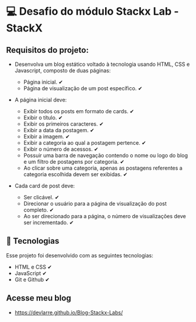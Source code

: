 # 💻 Desafio do módulo Stackx Lab - StackX

## Requisitos do projeto:
- Desenvolva um blog estático voltado à tecnologia usando HTML, CSS e Javascript, composto de duas páginas:
  - Página inicial. ✔
  - Página de visualização de um post específico. ✔

- A página inicial deve:
  - Exibir todos os posts em formato de cards. ✔
  - Exibir o título. ✔
  - Exibir os primeiros caracteres. ✔
  - Exibir a data da postagem. ✔
  - Exibir a imagem. ✔
  - Exibir a categoria ao qual a postagem pertence. ✔
  - Exibir o número de acessos. ✔
  - Possuir uma barra de navegação contendo o nome ou logo do blog e um filtro de postagens por categoria. ✔
  - Ao clicar sobre uma categoria, apenas as postagens referentes a categoria escolhida devem ser exibidas. ✔

- Cada card de post deve:
  - Ser clicável. ✔
  - Direcionar o usuário para a página de visualização do post completo. ✔
  - Ao ser direcionado para a página, o número de visualizações deve ser incrementado. ✔

## 🚀 Tecnologias
Esse projeto foi desenvolvido com as seguintes tecnologias:
 - HTML e CSS ✔
 - JavaScript ✔
 - Git e Github ✔
 
 
 
 ## Acesse meu blog
 - https://devlarre.github.io/Blog-Stackx-Labs/
